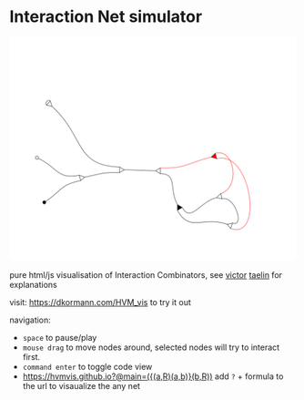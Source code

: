 
# Interaction Net simulator

![Net Visualization](net.svg)

pure html/js visualisation of Interaction Combinators, see [victor](https://gist.github.com/VictorTaelin) [taelin](https://x.com/victorTaelin) for explanations

visit: https://dkormann.com/HVM_vis to try it out

navigation:

- `space` to pause/play
- `mouse drag` to move nodes around, selected nodes will try to interact first.
- `command enter` to toggle code view
- https://hvmvis.github.io?@main=({(a,R)(a,b)}(b,R)) add `?` + formula to the url to visaualize the any net


